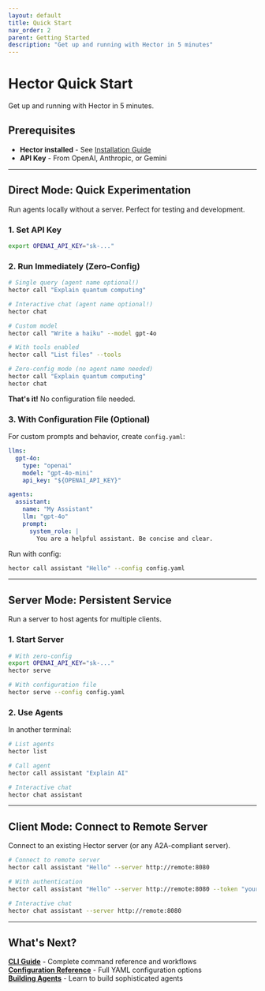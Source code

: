 ```yaml
---
layout: default
title: Quick Start
nav_order: 2
parent: Getting Started
description: "Get up and running with Hector in 5 minutes"
---
```


# Hector Quick Start

Get up and running with Hector in 5 minutes.

## Prerequisites

- **Hector installed** - See [Installation Guide](INSTALLATION)
- **API Key** - From OpenAI, Anthropic, or Gemini

---

## Direct Mode: Quick Experimentation

Run agents locally without a server. Perfect for testing and development.

### 1. Set API Key

```bash
export OPENAI_API_KEY="sk-..."
```

### 2. Run Immediately (Zero-Config)

```bash
# Single query (agent name optional!)
hector call "Explain quantum computing"

# Interactive chat (agent name optional!)
hector chat

# Custom model
hector call "Write a haiku" --model gpt-4o

# With tools enabled
hector call "List files" --tools

# Zero-config mode (no agent name needed)
hector call "Explain quantum computing"
hector chat
```

**That's it!** No configuration file needed.

### 3. With Configuration File (Optional)

For custom prompts and behavior, create `config.yaml`:

```yaml
llms:
  gpt-4o:
    type: "openai"
    model: "gpt-4o-mini"
    api_key: "${OPENAI_API_KEY}"

agents:
  assistant:
    name: "My Assistant"
    llm: "gpt-4o"
    prompt:
      system_role: |
        You are a helpful assistant. Be concise and clear.
```

Run with config:

```bash
hector call assistant "Hello" --config config.yaml
```

---

## Server Mode: Persistent Service

Run a server to host agents for multiple clients.

### 1. Start Server

```bash
# With zero-config
export OPENAI_API_KEY="sk-..."
hector serve

# With configuration file
hector serve --config config.yaml
```

### 2. Use Agents

In another terminal:

```bash
# List agents
hector list

# Call agent
hector call assistant "Explain AI"

# Interactive chat
hector chat assistant
```

---

## Client Mode: Connect to Remote Server

Connect to an existing Hector server (or any A2A-compliant server).

```bash
# Connect to remote server
hector call assistant "Hello" --server http://remote:8080

# With authentication
hector call assistant "Hello" --server http://remote:8080 --token "your-token"

# Interactive chat
hector chat assistant --server http://remote:8080
```

---

## What's Next?

**[CLI Guide](CLI_GUIDE)** - Complete command reference and workflows  
**[Configuration Reference](CONFIGURATION)** - Full YAML configuration options  
**[Building Agents](AGENTS)** - Learn to build sophisticated agents  
